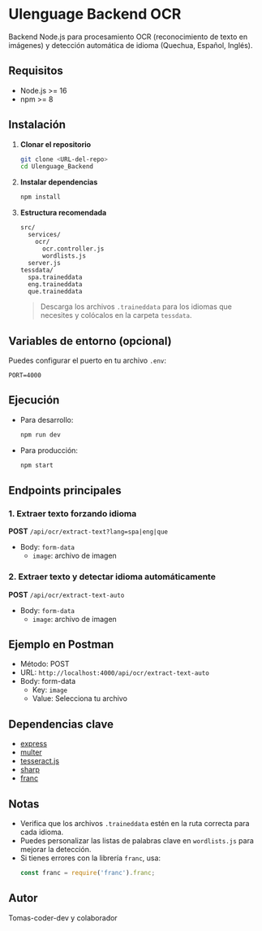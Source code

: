 # Ulenguage Backend OCR

Backend Node.js para procesamiento OCR (reconocimiento de texto en imágenes) y detección automática de idioma (Quechua, Español, Inglés).

## Requisitos

- Node.js >= 16
- npm >= 8

## Instalación

1. **Clonar el repositorio**
   ```bash
   git clone <URL-del-repo>
   cd Ulenguage_Backend
   ```

2. **Instalar dependencias**
   ```bash
   npm install
   ```

3. **Estructura recomendada**
   ```
   src/
     services/
       ocr/
         ocr.controller.js
         wordlists.js
     server.js
   tessdata/
     spa.traineddata
     eng.traineddata
     que.traineddata
   ```

   > Descarga los archivos `.traineddata` para los idiomas que necesites y colócalos en la carpeta `tessdata`.

## Variables de entorno (opcional)

Puedes configurar el puerto en tu archivo `.env`:

```
PORT=4000
```

## Ejecución

- Para desarrollo:
  ```bash
  npm run dev
  ```
- Para producción:
  ```bash
  npm start
  ```

## Endpoints principales

### 1. Extraer texto forzando idioma

**POST** `/api/ocr/extract-text?lang=spa|eng|que`

- Body: `form-data`
  - `image`: archivo de imagen

### 2. Extraer texto y detectar idioma automáticamente

**POST** `/api/ocr/extract-text-auto`

- Body: `form-data`
  - `image`: archivo de imagen

## Ejemplo en Postman

- Método: POST
- URL: `http://localhost:4000/api/ocr/extract-text-auto`
- Body: form-data
  - Key: `image`
  - Value: Selecciona tu archivo

## Dependencias clave

- [express](https://www.npmjs.com/package/express)
- [multer](https://www.npmjs.com/package/multer)
- [tesseract.js](https://www.npmjs.com/package/tesseract.js)
- [sharp](https://www.npmjs.com/package/sharp)
- [franc](https://www.npmjs.com/package/franc)

## Notas

- Verifica que los archivos `.traineddata` estén en la ruta correcta para cada idioma.
- Puedes personalizar las listas de palabras clave en `wordlists.js` para mejorar la detección.
- Si tienes errores con la librería `franc`, usa:  
  ```js
  const franc = require('franc').franc;
  ```

## Autor

Tomas-coder-dev y colaborador
